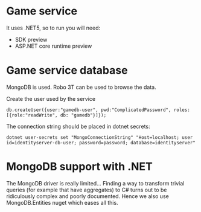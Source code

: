 # Game service
It uses .NET5, so to run you will need:
- SDK preview
- ASP.NET core runtime preview

# Game service database
MongoDB is used.
Robo 3T can be used to browse the data.

Create the user used by the service
```
db.createUser({user:"gamedb-user", pwd:"ComplicatedPassword", roles:[{role:"readWrite", db: "gamedb"}]});
```

The connection string should be placed in dotnet secrets:
```
dotnet user-secrets set "MongoConnectionString" "Host=localhost; user id=identityserver-db-user; password=password; database=identityserver"
```

# MongoDB support with .NET
The MongoDB driver is really limited...
Finding a way to transform trivial queries (for example that have aggregates) to C# turns out to be ridiculously complex and poorly documented.
Hence we also use MongoDB.Entities nuget which eases all this.
